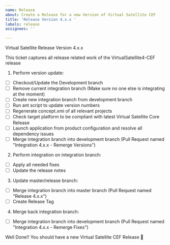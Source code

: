 ```yaml
---
name: Release
about: Create a Release for a new Version of Virtual Satellite CEF
title: 'Release Version 4.x.x '
labels: release
assignees: ''

---
```


Virtual Satellite Release Version 4.x.x

This ticket captures all release related work of the VirtualSatellite4-CEF release

1. Perform version update:
- [ ] Checkout/Update the Development branch
- [ ] Remove current integration branch (Make sure no one else is integrating at the moment) 
- [ ] Create new integration branch from development branch
- [ ] Run ant script to update version numbers
- [ ] Regenerate concept.xmi of all relevant projects
- [ ] Check target platform to be compliant with latest Virtual Satellite Core Release
- [ ] Launch application from product configuration and resolve all dependency issues
- [ ] Merge integration branch into development branch (Pull Request named "Integration 4.x.x - Remerge Versions")

2. Perform integration on integration branch:
- [ ] Apply all needed fixes
- [ ] Update the release notes

3. Update master/release branch:
- [ ] Merge integration branch into master branch (Pull Request named "Release 4.x.x")
- [ ] Create Release Tag
 
4. Merge back integration branch:
- [ ] Merge integration branch into development branch (Pull Request named "Integration 4.x.x - Remerge Fixes")
 
Well Done!! You should have a new Virtual Satellite CEF Release :rocket:

